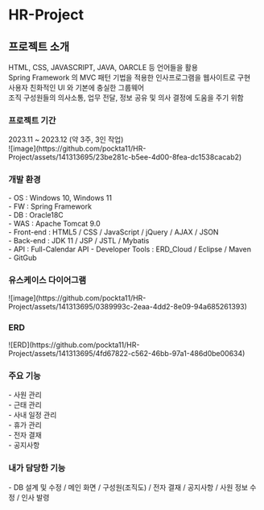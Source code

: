 # HR-Project

<h2>프로젝트 소개</h3>
HTML, CSS, JAVASCRIPT, JAVA, OARCLE 등 언어들을 활용<br>
Spring Framework 의 MVC 패턴 기법을 적용한 인사프로그램을 웹사이트로 구현<br>
사용자 친화적인 UI 와 기본에 충실한 그룹웨어<br>
조직 구성원들의 의사소통, 업무 전달, 정보 공유 및 의사 결정에 도움을 주기 위함<br>

<h3>프로젝트 기간</h3>
2023.11 ~ 2023.12 (약 3주, 3인 작업)<br>
![image](https://github.com/pockta11/HR-Project/assets/141313695/23be281c-b5ee-4d00-8fea-dc1538cacab2)


<h3>개발 환경</h3>
- OS : Windows 10, Windows 11<br>
- FW : Spring Framework<br>
- DB : Oracle18C<br>
- WAS : Apache Tomcat 9.0<br>
- Front-end : HTML5 / CSS / JavaScript / jQuery / AJAX / JSON<br>
- Back-end : JDK 11 / JSP / JSTL / Mybatis<br>
- API : Full-Calendar API
- Developer Tools : ERD_Cloud / Eclipse / Maven<br>
- GitGub<br>

<h3>유스케이스 다이어그램</h3>
![image](https://github.com/pockta11/HR-Project/assets/141313695/0389993c-2eaa-4dd2-8e09-94a685261393)

<h3>ERD</h3>
![ERD](https://github.com/pockta11/HR-Project/assets/141313695/4fd67822-c562-46bb-97a1-486d0be00634)

<h3>주요 기능</h3>
  - 사원 관리<br>
  - 근태 관리<br>
  - 사내 일정 관리<br>
  - 휴가 관리<br>
  - 전자 결재<br>
  - 공지사항<br>

<h3>내가 담당한 기능</h3>
- DB 설계 및 수정 / 메인 화면 / 구성원(조직도) / 전자 결재 / 공지사항 / 사원 정보 수정 / 인사 발령

